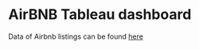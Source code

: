 # AirBNB Tableau dashboard

Data of Airbnb listings can be found [here](https://www.kaggle.com/datasets/alexanderfreberg/airbnb-listings-2016-dataset)
